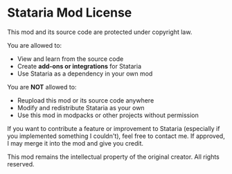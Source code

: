 # Stataria Mod License

This mod and its source code are protected under copyright law.

You are allowed to:
- View and learn from the source code
- Create **add-ons or integrations** for Stataria
- Use Stataria as a dependency in your own mod

You are **NOT** allowed to:
- Reupload this mod or its source code anywhere
- Modify and redistribute Stataria as your own
- Use this mod in modpacks or other projects without permission

If you want to contribute a feature or improvement to Stataria (especially if you implemented something I couldn't), feel free to contact me. If approved, I may merge it into the mod and give you credit.

This mod remains the intellectual property of the original creator. All rights reserved.